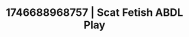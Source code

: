 ---
categories:
- AI-generated
- Roleplay fantasies
- AI sensuality
- Soft spanking
- Gender-fluid lovers
- Heat of the moment
- ASMR
- Cosplay
image: /assets/images/1746688968757.jpg
layout: post
seo:
  description: Featured content with exclusive Scat Fetish, ABDL Play. HD images available.
  keywords: Scat Fetish, ABDL Play
  og_image: /assets/images/1746688968757.jpg
  schema_type: VisualArtwork
tags:
- '#1746688968757'
- Scat Fetish
- ABDL Play
title: 1746688968757 | Scat Fetish ABDL Play
---